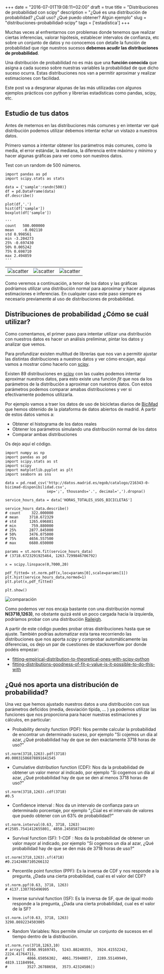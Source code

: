 +++
date = "2016-07-01T19:08:11+02:00"
draft = true
title = "Distribuciones de probabilidad con scipy"
description = "¿Qué es una distribución de probabilidad? ¿Cuál uso? ¿Qué puedo obtener? Algún ejemplo"
slug = "distribuciones-probabilidad-scipy"
tags = ['estadística']
+++

Muchas veces al enfrentarnos con problemas donde tenemos que realizar ciertas inferencias, valorar hipótesis, establecer intervalos de confianza, etc sobre un conjunto de datos y no conocemos con detalle la función de probabilidad que rige nuestros sucesos **debemos acudir las distribuciones de probabilidad**.

Una distribución de probabilidad no es más que una **función conocida** que asigna a cada suceso sobre nuestras variables la probabilidad de que dicho suceso ocurra. Estas distribuciones nos van a permitir aproximar y realizar estimaciones con facilidad.

Este post va a desgranar algunas de las más utilizadas con algunos ejemplos prácticos con python y librerías estadísticas como pandas, scipy, etc.

## Estudio de tus datos

Antes de meternos en las distribuciones más comunes y en intentar ver qué distribución podemos utilizar debemos intentar echar un vistazo a nuestros datos.

Primero vamos a intentar obtener los parámetros más comunes, como la media, el error estándar, la mediana, la diferencia entre máximo y mínimo y hacer algunas gráficas para ver como son nuestros datos.

Test con un random de 500 números.

```pyt
import pandas as pd
import scipy.stats as stats

data = {'sample':randn(500)}
df = pd.DataFrame(data)
df.describe()

plot(df,'.')
hist(df['sample'])
boxplot(df['sample'])

'''
count	500.000000
mean	-0.002110
std	0.998561
min	-3.204273
25%	-0.697430
50%	0.005242
75%	0.698710
max	2.494859
'''

```

||||
|---|---|---|
|![scatter](/images/5_1.png)|![scatter](/images/5_2.png)|![scatter](/images/5_3.png)|

Como veremos a continuación, a tenor de los datos y las gráficas podríamos utilizar una distribución normal para aproximar y hacer algunas estimaciones e inferencias. En cualquier caso este paso siempre es necesario previamente al uso de distribuciones de probabilidad.


## Distribuciones de probabilidad ¿Cómo se cuál utilizar?

Como comentamos, el primer paso para intentar utilizar una distribución con nuestros datos es hacer un análisis preliminar, pintar los datos y analizar que vemos.

Para profundizar existen multitud de librerías que nos van a permitir ajustar las distintas distribuciones a nuestros datos y ver cómo encajan, aquí vamos a mostrar cómo hacerlo con [scipy](https://www.scipy.org/).

Existen 89 distribuciones en [scipy](https://www.scipy.org/) con las cuales podemos intentar aproximar nuestros datos, para esto existe una función *fit* que nos da los parámetros de la distribución a aproximar con nuestros datos. Con estos parámetros podemos comparar amabas distribuciones y ver si efectivamente podemos utilizarla.

Por ejemplo vamos a traer los datos de uso de bicicletas diarios de [BiciMad](http://www.bicimad.com/) que hemos obtenido de la plataforma de datos abiertos de madrid. A partir de estos datos vamos a:

* Obtener el histograma de los datos reales
* Obtener los parámetros simulando una distribución normal de los datos
* Comparar ambas distribuciones

Os dejo aquí el código.

```pyt
import numpy as np
import pandas as pd
import scipy.stats as st
import scipy
import matplotlib.pyplot as plt
import seaborn as sns

data = pd.read_csv('http://datos.madrid.es/egob/catalogo/216343-0-bicimad-disponibilidad.csv',
                   sep=';', thousands='.', decimal=',').dropna()

service_hours_data = data['HORAS_TOTALES_USOS_BICICLETAS']

service_hours_data.describe()
# count     322.000000
# mean     3718.672329
# std      1265.696881
# min       759.880000
# 25%      2877.845000
# 50%      3476.075000
# 75%      4656.557500
# max      6680.650000

params = st.norm.fit(service_hours_data)
# (3718.6723291925464, 1263.7299846706792)

x = scipy.linspace(0,7000,20)

pdf_fitted= st.norm.pdf(x,loc=params[0],scale=params[1])
plt.hist(service_hours_data,normed=1)
plt.plot(x,pdf_fitted)

plt.show()

```

![comparación](/images/5_4.png)

Como podemos ver nos encaja bastante con una distribución normal **N(3718,1263)**, no obstante quizá esté un poco cargada hacia la izquierda, podríamos probar con una distribución [Raileigh](https://en.wikipedia.org/wiki/Rayleigh_distribution).

A partir de este código puedes probar otras distribuciones hasta que se ajuste. También podrías automatizar esta tarea recorriendo las distribuciones que nos aporta *scipy* y comprobar automáticamente las diferencias, os dejo un par de cuestiones de stackoverflow por donde podéis empezar:

* [fitting-empirical-distribution-to-theoretical-ones-with-scipy-python](http://stackoverflow.com/questions/6620471/fitting-empirical-distribution-to-theoretical-ones-with-scipy-python)
* [fitting-distributions-goodness-of-fit-p-value-is-it-possible-to-do-this-with](http://stackoverflow.com/questions/6615489/fitting-distributions-goodness-of-fit-p-value-is-it-possible-to-do-this-with/16651524#16651524)

## ¿Qué nos aporta una distribución de probabilidad?

Una vez que hemos ajustado nuestros datos a una distribución con sus parámetros deficidos (media, desviación típida, ... ) ya podemos utilizar las funciones que nos proporciona para hacer nuestras estimaciones y cálculos, en particular:

* Probability density function (PDF): Nos permite calcular la probabilidad de encontrar un determinado suceso, por ejemplo "Si cojemos un día al azar, ¿Qué probabilidad hay de que se den exáctamente 3718 horas de uso?"

```pyt
st.norm(3718,1263).pdf(3718)
#0.00031586878891641545
```

* Cumulative distribution function (CDF): Nos da la probabilidad de obtener un valor menor al indicado, por ejemplo "Si cogemos un día al azar, ¿Qué probabilidad hay de que se den al menos 3718 horas de uso?"

```pyt
st.norm(3718,1263).cdf(3718)
#0.5
```

* Confidence interval : Nos da un intervalo de confianza para un determinado porcentaje, por ejemplo "¿Cúal es el intervalo de valores que puedo obtener con un 63% de probabilidad?"

```pyt
st.norm.interval(0.63, 3718, 1263)
#(2585.7541412655801, 4850.2458587344199)
```

* Survival function (SF): 1-CDF : Nos da la probabilidad de obtener un valor mayor al indicado, por ejemplo "Si cogemos un día al azar, ¿Qué probabilidad hay de que se den más de 3718 horas de uso?"

```pyt
st.norm(3718,1263).sf(4718)
#0.21424867105266132
```

* Percentile point function (PPF): Es la inversa de CDF y nos responde a la pregunta, ¿Dada una cierta probabilidad, cual es el valor del CDF?

```pyt
st.norm.ppf(0.63, 3718, 1263)
# 4137.1307765496995
```

* Inverse survival function (ISF): Es la inversa de SF, que de igual modo responde a la pregunta, ¿Dada una cierta probabilidad, cual es el valor de la SF?

```pyt
st.norm.isf(0.63, 3718, 1263)
3298.8692234503005
```

* Random Variables: Nos permite simular un conjunto de sucesos en el tiempo dentro de la distribución.

```pyt
st.norm.rvs(3718,1263,10)
# array([ 4590.99169745,  5243.88240355,  3924.41552242,  2224.41764711,
#         4866.65056302,  4061.75940057,  2289.55149949,  4819.11184994,
#         3527.26788658,  3573.42324586])
```
